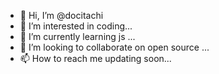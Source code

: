 - 👋 Hi, I’m @docitachi
- 👀 I’m interested in coding...
- 🌱 I’m currently learning js ...
- 💞️ I’m looking to collaborate on open source ...
- 📫 How to reach me updating soon...

<!---
docitachi/docitachi is a ✨ special ✨ repository because its `README.md` (this file) appears on your GitHub profile.
You can click the Preview link to take a look at your changes.
--->
